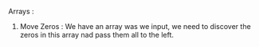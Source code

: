 ﻿
Arrays : 

1) Move Zeros : We have an array was we input, we need to discover the zeros in this array nad pass them all to the left.

